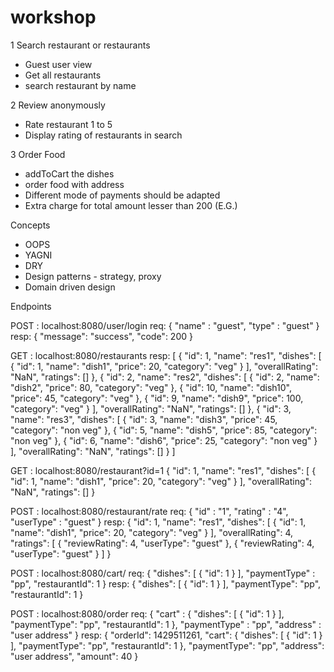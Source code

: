# workshop
1 Search restaurant or restaurants 
- Guest user view
- Get all restaurants
- search restaurant by name

2 Review anonymously
- Rate restaurant 1 to 5
- Display rating of restaurants in search

3 Order Food
- addToCart the dishes
- order food with address
- Different mode of payments should be adapted
- Extra charge for total amount lesser than 200 (E.G.)

Concepts
- OOPS
- YAGNI
- DRY
- Design patterns - strategy, proxy
- Domain driven design

Endpoints

POST : localhost:8080/user/login
req:
{
	"name" : "guest",
	"type" : "guest"
}
resp:
{
    "message": "success",
    "code": 200
}

GET : localhost:8080/restaurants
resp:
[
    {
        "id": 1,
        "name": "res1",
        "dishes": [
            {
                "id": 1,
                "name": "dish1",
                "price": 20,
                "category": "veg"
            }
        ],
        "overallRating": "NaN",
        "ratings": []
    },
    {
        "id": 2,
        "name": "res2",
        "dishes": [
            {
                "id": 2,
                "name": "dish2",
                "price": 80,
                "category": "veg"
            },
            {
                "id": 10,
                "name": "dish10",
                "price": 45,
                "category": "veg"
            },
            {
                "id": 9,
                "name": "dish9",
                "price": 100,
                "category": "veg"
            }
        ],
        "overallRating": "NaN",
        "ratings": []
    },
    {
        "id": 3,
        "name": "res3",
        "dishes": [
            {
                "id": 3,
                "name": "dish3",
                "price": 45,
                "category": "non veg"
            },
            {
                "id": 5,
                "name": "dish5",
                "price": 85,
                "category": "non veg"
            },
            {
                "id": 6,
                "name": "dish6",
                "price": 25,
                "category": "non veg"
            }
        ],
        "overallRating": "NaN",
        "ratings": []
    }
]

GET : localhost:8080/restaurant?id=1
{
    "id": 1,
    "name": "res1",
    "dishes": [
        {
            "id": 1,
            "name": "dish1",
            "price": 20,
            "category": "veg"
        }
    ],
    "overallRating": "NaN",
    "ratings": []
}

POST : localhost:8080/restaurant/rate
req:
{
	"id" : "1",
	"rating" : "4",
	"userType" : "guest"
}
resp:
{
    "id": 1,
    "name": "res1",
    "dishes": [
        {
            "id": 1,
            "name": "dish1",
            "price": 20,
            "category": "veg"
        }
    ],
    "overallRating": 4,
    "ratings": [
        {
            "reviewRating": 4,
            "userType": "guest"
        },
        {
            "reviewRating": 4,
            "userType": "guest"
        }
    ]
}

POST : localhost:8080/cart/
req:
{
	 "dishes": [
        {
            "id": 1
        }
    ],
    "paymentType" : "pp",
    "restaurantId": 1
}
resp:
{
    "dishes": [
        {
            "id": 1
		}
    ],
    "paymentType": "pp",
    "restaurantId": 1
}

POST : localhost:8080/order
req:
{
	"cart" : {
		"dishes": [
			{
				"id": 1
			}
		],
		"paymentType": "pp",
		"restaurantId": 1
	},
	"paymentType" : "pp",
    "address" : "user address"
}
resp:
{
    "orderId": 1429511261,
    "cart": {
        "dishes": [
            {
                "id": 1
            }
        ],
        "paymentType": "pp",
        "restaurantId": 1
    },
    "paymentType": "pp",
    "address": "user address",
    "amount": 40
}
